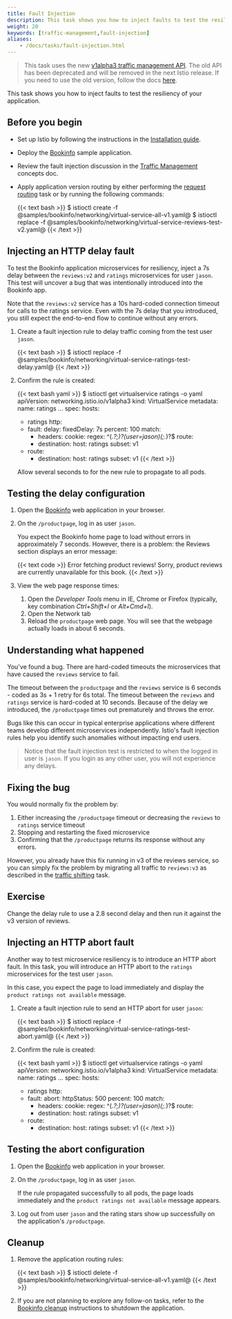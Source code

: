 ```yaml
---
title: Fault Injection
description: This task shows you how to inject faults to test the resiliency of your application.
weight: 20
keywords: [traffic-management,fault-injection]
aliases:
    - /docs/tasks/fault-injection.html
---
```


> This task uses the new [v1alpha3 traffic management API](/blog/2018/v1alpha3-routing/). The old API has been deprecated and will be removed in the next Istio release. If you need to use the old version, follow the docs [here](https://archive.istio.io/v0.7/docs/tasks/traffic-management/).

This task shows you how to inject faults to test the resiliency of your application.

## Before you begin

* Set up Istio by following the instructions in the
  [Installation guide](/docs/setup/).

* Deploy the [Bookinfo](/docs/examples/bookinfo/) sample application.

* Review the fault injection discussion in the
[Traffic Management](/docs/concepts/traffic-management) concepts doc.

* Apply application version routing by either performing the
  [request routing](/docs/tasks/traffic-management/request-routing/) task or by
  running the following commands:

    {{< text bash >}}
    $ istioctl create -f @samples/bookinfo/networking/virtual-service-all-v1.yaml@
    $ istioctl replace -f @samples/bookinfo/networking/virtual-service-reviews-test-v2.yaml@
    {{< /text >}}

## Injecting an HTTP delay fault

To test the Bookinfo application microservices for resiliency, inject a 7s delay
between the `reviews:v2` and `ratings` microservices for user `jason`. This test
will uncover a bug that was intentionally introduced into the Bookinfo app.

Note that the `reviews:v2` service has a 10s hard-coded connection timeout for
calls to the ratings service. Even with the 7s delay that you introduced, you
still expect the end-to-end flow to continue without any errors.

1.  Create a fault injection rule to delay traffic coming from the test user
`jason`.

    {{< text bash >}}
    $ istioctl replace -f @samples/bookinfo/networking/virtual-service-ratings-test-delay.yaml@
    {{< /text >}}

1. Confirm the rule is created:

    {{< text bash yaml >}}
    $ istioctl get virtualservice ratings -o yaml
    apiVersion: networking.istio.io/v1alpha3
    kind: VirtualService
    metadata:
      name: ratings
      ...
    spec:
      hosts:
      - ratings
      http:
      - fault:
          delay:
            fixedDelay: 7s
            percent: 100
        match:
        - headers:
            cookie:
              regex: ^(.*?;)?(user=jason)(;.*)?$
        route:
        - destination:
            host: ratings
            subset: v1
      - route:
        - destination:
            host: ratings
            subset: v1
    {{< /text >}}

    Allow several seconds to for the new rule to propagate to all pods.

## Testing the delay configuration

1. Open the [Bookinfo](/docs/examples/bookinfo) web application in your browser.

1. On the `/productpage`, log in as user `jason`.

    You expect the Bookinfo home page to load without errors in approximately
    7 seconds. However, there is a problem: the Reviews section displays an error
    message:

     {{< text code >}}
     Error fetching product reviews!
     Sorry, product reviews are currently unavailable for this book.
     {{< /text >}}

1. View the web page response times:
    1. Open the *Developer Tools* menu in IE, Chrome or Firefox (typically, key combination _Ctrl+Shift+I_ or _Alt+Cmd+I_).
    1. Open the Network tab
    1. Reload the `productpage` web page. You will see that the webpage actually
    loads in about 6 seconds.

## Understanding what happened

You've found a bug. There are hard-coded timeouts the microservices that have
caused the `reviews` service to fail.

The timeout between the
`productpage` and the `reviews` service is 6 seconds - coded as 3s + 1 retry
for 6s total. The timeout between the `reviews` and `ratings`
service is hard-coded at 10 seconds. Because of the delay we introduced, the `/productpage` times out prematurely and throws the error.

Bugs like this can occur in typical enterprise applications where different teams
develop different microservices independently. Istio's fault injection rules help you identify such anomalies without impacting end users.

> Notice that the fault injection test is restricted to when the logged in user is
`jason`. If you login as any other user, you will not experience any delays.

## Fixing the bug

You would normally fix the problem by:

1. Either increasing the
`/productpage` timeout or decreasing the `reviews` to `ratings` service timeout
1. Stopping and restarting the fixed microservice
1. Confirming that the `/productpage` returns its response without any errors.

However, you already have this fix running in v3 of the reviews service, so you
can simply fix the problem by migrating all traffic to `reviews:v3` as described
in the [traffic shifting](/docs/tasks/traffic-management/traffic-shifting/) task.

## Exercise

Change the delay rule to use a 2.8 second delay and then run it against the v3
version of reviews.

## Injecting an HTTP abort fault

Another way to test microservice resiliency is to introduce an HTTP abort fault.
In this task, you will introduce an HTTP abort to the `ratings` microservices for
the test user `jason`.

In this case, you expect the page to load immediately and display the `product
ratings not available` message.

1.  Create a fault injection rule to send an HTTP abort for user `jason`:

    {{< text bash >}}
    $ istioctl replace -f @samples/bookinfo/networking/virtual-service-ratings-test-abort.yaml@
    {{< /text >}}

1. Confirm the rule is created:

    {{< text bash yaml >}}
    $ istioctl get virtualservice ratings -o yaml
    apiVersion: networking.istio.io/v1alpha3
    kind: VirtualService
    metadata:
      name: ratings
      ...
    spec:
      hosts:
      - ratings
      http:
      - fault:
          abort:
            httpStatus: 500
            percent: 100
        match:
        - headers:
            cookie:
              regex: ^(.*?;)?(user=jason)(;.*)?$
        route:
        - destination:
            host: ratings
            subset: v1
      - route:
        - destination:
            host: ratings
            subset: v1
    {{< /text >}}

## Testing the abort configuration

1. Open the [Bookinfo](/docs/examples/bookinfo) web application in your browser.

1. On the `/productpage`, log in as user `jason`.

    If the rule propagated successfully to all pods, the page loads
    immediately and the `product ratings not available` message appears.

1. Log out from user `jason` and the rating stars show up successfully on the
application's `/productpage`.

## Cleanup

1. Remove the application routing rules:

    {{< text bash >}}
    $ istioctl delete -f @samples/bookinfo/networking/virtual-service-all-v1.yaml@
    {{< /text >}}

1. If you are not planning to explore any follow-on tasks, refer to the
[Bookinfo cleanup](/docs/examples/bookinfo/#cleanup) instructions
to shutdown the application.
